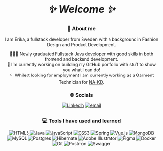 # ***<h3 align="center">✨ Welcome ✨</h3>***
### <p align="center">💫 About me</p>
<p align="center">I am Erika, a fullstack developer from Sweden with a background in Fashion Design and Product Development.</p>
<div align="center">👩🏼‍🎓 Newly graduated Fullstack Java developer with good skills in both frontend and backend development.</div>
<div align="center">🔭 I’m currently working on building my GitHub portfolio with stuff to show you what I can do!</div>
<div align="center">🪡 Whilest looking for employment I am currently working as a Garment Technician for <a href="https://www.na-kd.com/en">NA-KD</a>.</div>

### <h3 align="center">🌐 Socials</h3>
<div align="center">

[![LinkedIn](https://img.shields.io/badge/LinkedIn-%230077B5.svg?logo=linkedin&logoColor=white)](https://www.linkedin.com/in/erika-signal-8496b6193/)  [![email](https://img.shields.io/badge/Email-D14836?logo=gmail&logoColor=white)](mailto:erika.signal@gmail.com)

</div>

## <h3 align="center">💻 Tools I have used and learned</h3>
<div align="center">
  
![HTML5](https://img.shields.io/badge/html5-%23E34F26.svg?style=for-the-badge&logo=html5&logoColor=white) ![Java](https://img.shields.io/badge/java-%23ED8B00.svg?style=for-the-badge&logo=openjdk&logoColor=white) ![JavaScript](https://img.shields.io/badge/javascript-%23323330.svg?style=for-the-badge&logo=javascript&logoColor=%23F7DF1E) ![CSS3](https://img.shields.io/badge/css3-%231572B6.svg?style=for-the-badge&logo=css3&logoColor=white) ![Spring](https://img.shields.io/badge/spring-%236DB33F.svg?style=for-the-badge&logo=spring&logoColor=white) ![Vue.js](https://img.shields.io/badge/vue.js-%2335495e.svg?style=for-the-badge&logo=vuedotjs&logoColor=%234FC08D) ![MongoDB](https://img.shields.io/badge/MongoDB-%234ea94b.svg?style=for-the-badge&logo=mongodb&logoColor=white) ![MySQL](https://img.shields.io/badge/mysql-4479A1.svg?style=for-the-badge&logo=mysql&logoColor=white) ![Postgres](https://img.shields.io/badge/postgres-%23316192.svg?style=for-the-badge&logo=postgresql&logoColor=white) ![Hibernate](https://img.shields.io/badge/Hibernate-59666C?style=for-the-badge&logo=Hibernate&logoColor=white) ![Adobe Illustrator](https://img.shields.io/badge/adobe%20illustrator-%23FF9A00.svg?style=for-the-badge&logo=adobe%20illustrator&logoColor=white) ![Figma](https://img.shields.io/badge/figma-%23F24E1E.svg?style=for-the-badge&logo=figma&logoColor=white) ![Docker](https://img.shields.io/badge/docker-%230db7ed.svg?style=for-the-badge&logo=docker&logoColor=white) ![Git](https://img.shields.io/badge/git-%23F05033.svg?style=for-the-badge&logo=git&logoColor=white) ![Postman](https://img.shields.io/badge/Postman-FF6C37?style=for-the-badge&logo=postman&logoColor=white) ![Swagger](https://img.shields.io/badge/-Swagger-%23Clojure?style=for-the-badge&logo=swagger&logoColor=white)

</div>

